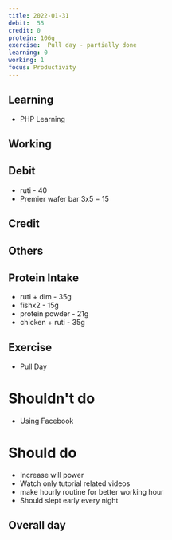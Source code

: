 ```yaml
---
title: 2022-01-31 
debit:  55
credit: 0
protein: 106g
exercise:  Pull day - partially done
learning: 0
working: 1
focus: Productivity
---
```

## Learning
- PHP Learning 

## Working

## Debit 
- ruti - 40
- Premier wafer bar 3x5 = 15

## Credit  

## Others 


## Protein Intake
- ruti + dim - 35g 
- fishx2 - 15g
- protein powder - 21g
- chicken + ruti - 35g


## Exercise 
- Pull Day

# Shouldn't do
- Using Facebook

# Should do
- Increase will power
- Watch only tutorial related videos   
- make hourly routine for better working hour 
- Should slept early every night

## Overall day








